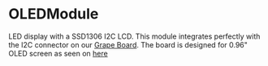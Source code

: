 # OLEDModule
LED display with a SSD1306 I2C LCD. This module integrates perfectly with the I2C connector on our [Grape Board](https://github.com/FrizzyElectronics/Grape). The board is designed for 0.96" OLED screen as seen on [here](https://www.buydisplay.com/download/manual/ER-OLED0.96_Series_Datasheet.pdf) 
